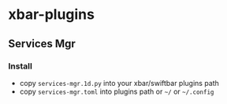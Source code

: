 # xbar-plugins

## Services Mgr

### Install

- copy `services-mgr.1d.py` into your xbar/swiftbar plugins path
- copy `services-mgr.toml` into plugins path or `~/` or `~/.config`
